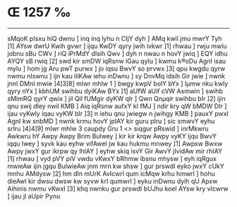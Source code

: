 # Œ 1257 ‰
---
sMqoK pIsxu hiQ dwnu ] inq inq lyhu n CIjY dyh ] AMq kwil jmu mwrY Tyh
]1] AYsw dwrU Kwih gvwr ] ijqu KwDY qyry jwih ivkwr ]1] rhwau ] rwju
mwlu jobnu sBu CWv ] riQ iPrMdY dIsih Qwv ] dyh n nwau n hovY jwiq ]
EQY idhu AYQY sB rwiq ]2] swd kir smDW iqRsnw iGau qylu ] kwmu k®oDu
AgnI isau mylu ] hom jg Aru pwT purwx ] jo iqsu BwvY so prvwx ]3]
qpu kwgdu qyrw nwmu nIswnu ] ijn kau iliKAw iehu inDwnu ] sy DnvMq
idsih Gir jwie ] nwnk jnnI DMnI mwie ]4]3]8] mlwr mhlw 1 ]
bwgy kwpV bolY bYx ] lµmw nku kwly qyry nYx ] kbhUM swihbu dyiKAw BYx
]1] aUfW aUif cVW Asmwin ] swihb sMimRQ qyrY qwix ] jil Qil fUMgir
dyKW qIr ] Qwn Qnµqir swihbu bIr ]2] ijin qnu swij dIey nwil KMB ]
Aiq iqRsnw aufxY kI fMJ ] ndir kry qW bMDW DIr ] ijau vyKwly iqau vyKW
bIr ]3] n iehu qnu jwiegw n jwihgy KMB ] pauxY pwxI AgnI kw snbMD
] nwnk krmu hovY jpIAY kir guru pIru ] sic smwvY eyhu srIru ]4]4]9]
mlwr mhlw 3 caupdy Gru 1
<> siqgur pRswid ]
inrMkwru Awkwru hY Awpy Awpy Brim Bulwey ] kir kir krqw Awpy vyKY ijqu
BwvY iqqu lwey ] syvk kau eyhw vifAweI jw kau hukmu mnwey ]1] Awpxw
Bwxw Awpy jwxY gur ikrpw qy lhIAY ] eyhw skiq isvY Gir AwvY jIvidAw
mir rhIAY ]1] rhwau ] vyd pVY piV vwdu vKwxY bRhmw ibsnu mhysw ] eyh
iqRgux mwieAw ijin jgqu BulwieAw jnm mrn kw shsw ] gur prswdI eyko
jwxY cUkY mnhu AMdysw ]2] hm dIn mUrK AvIcwrI qum icMqw krhu hmwrI ]
hohu dieAwl kir dwsu dwsw kw syvw krI qumwrI ] eyku inDwnu dyih qU Apxw
Aihinis nwmu vKwxI ]3] khq nwnku gur prswdI bUJhu koeI AYsw kry
vIcwrw ] ijau jl aUpir Pynu
####
